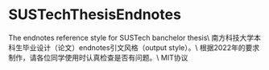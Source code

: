 # SUSTechThesisEndnotes
The endnotes reference style for SUSTech banchelor thesis\\
南方科技大学本科生毕业设计（论文）endnotes引文风格（output style）。\\
根据2022年的要求制作，请各位同学使用时认真检查是否有问题。\\
MIT协议
